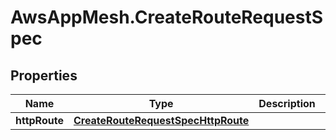 # AwsAppMesh.CreateRouteRequestSpec

## Properties

Name | Type | Description | Notes
------------ | ------------- | ------------- | -------------
**httpRoute** | [**CreateRouteRequestSpecHttpRoute**](CreateRouteRequestSpecHttpRoute.md) |  | [optional] 



